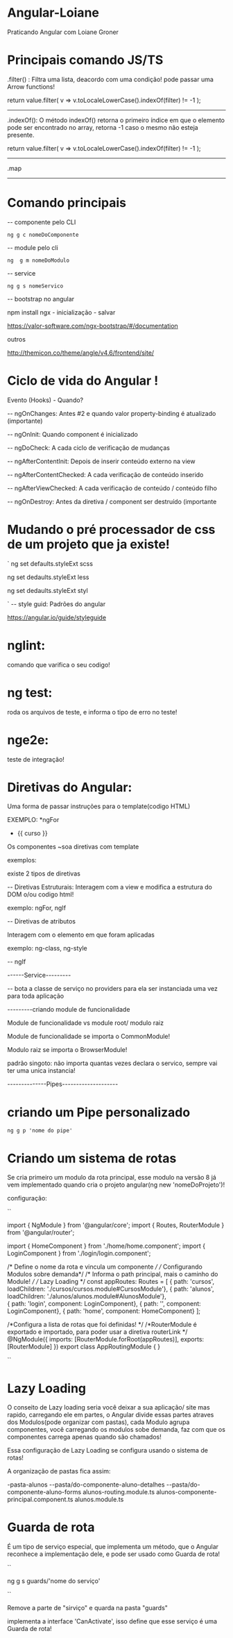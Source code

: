 # Angular-Loiane
Praticando Angular com Loiane Groner

# Principais  comando JS/TS

.filter() : Filtra uma lista, deacordo com uma condição!
pode passar uma Arrow functions!

return value.filter(
      v => v.toLocaleLowerCase().indexOf(filter) != -1
    );

________________________________________________________

.indexOf(): O método indexOf() retorna o primeiro índice em que o elemento pode ser encontrado no array, retorna -1 caso o mesmo não esteja presente.

return value.filter(
      v => v.toLocaleLowerCase().indexOf(filter) != -1
    );

________________________________________________________


.map


________________________________________________________




# Comando principais

-- componente pelo CLI

`ng g c nomeDoComponente`

-- module pelo cli

`ng  g m nomeDoModulo`

-- service 

`ng g s nomeServico`


-- bootstrap no angular

npm install ngx - inicialização - salvar

https://valor-software.com/ngx-bootstrap/#/documentation

outros 

http://themicon.co/theme/angle/v4.6/frontend/site/



# Ciclo de vida do Angular ! 

Evento (Hooks) -  Quando?

-- ngOnChanges: Antes #2 e quando valor property-binding é atualizado (importante)

-- ngOnInit: Quando component é inicializado

-- ngDoCheck: A cada ciclo de verificação de mudanças

-- ngAfterContentInit: Depois de inserir conteúdo externo na view

-- ngAfterContentChecked: A cada verificação de conteúdo inserido

-- ngAfterViewChecked: A cada verificação de conteúdo / conteúdo filho

-- ngOnDestroy: Antes da diretiva / component ser destruído (importante

# Mudando o pré processador de css de um projeto que ja existe!
 
`
ng set defaults.styleExt scss

ng set dedaults.styleExt less

ng set dedaults.styleExt styl

`
-- style guid: Padrões do angular

https://angular.io/guide/styleguide


# nglint: 
comando que varifica o seu codigo!


# ng test: 
roda os arquivos de teste, e informa o tipo de erro no teste!


# nge2e:
 teste de integração!

# Diretivas do Angular:

Uma forma de passar instruções para o template(codigo HTML)


EXEMPLO: *ngFor

<ul>
    <li *ngFor="let curso of cursos">
    {{ curso }}
    </li>
</ul>

Os componentes ~soa diretivas com template

exemplos:
<cursos-lista></cursos-lista>


existe 2 tipos de diretivas 

-- Diretivas Estruturais:
Interagem com a view e
modifica a estrutura do DOM o/ou codigo html! 

exemplo: ngFor, ngIf


-- Diretivas de atributos

Interagem com o elemento em que foram aplicadas

exemplo: ng-class, ng-style


-- ngIf



------Service---------


-- bota a classe de serviço no providers para ela ser
 instanciada uma vez para toda aplicação


---------criando module de funcionalidade

Module de funcionalidade vs module root/ modulo raiz

Module de funcionalidade se importa o CommonModule!

Modulo raiz se importa o BrowserModule!



padrão singoto: não importa quantas vezes declara o servico, 
sempre vai ter uma unica instancia!


--------------Pipes--------------------


# criando um Pipe personalizado


 `ng g p 'nome do pipe'`


# Criando um sistema de rotas 


Se cria primeiro um modulo da rota principal, esse modulo na versão 8 já vem implementado
quando cria o projeto angular(ng new 'nomeDoProjeto')!

configuração:

``


import { NgModule } from '@angular/core';
import { Routes, RouterModule } from '@angular/router';

import { HomeComponent } from './home/home.component';
import { LoginComponent } from './login/login.component';


/* Define o nome da rota e vincula um componente */
/* Configurando Modulos sobre demanda*/
/* Informa o path principal, mais o caminho do Module! */
/* Lazy Loading */
const appRoutes: Routes = [
  { path: 'cursos', loadChildren: './cursos/cursos.module#CursosModule'},
  { path: 'alunos', loadChildren: './alunos/alunos.module#AlunosModule'},  
  { path: 'login', component: LoginComponent},
  { path: '', component: LoginComponent},
  { path: 'home', component: HomeComponent}
];

/*Configura a lista de rotas que foi definidas! */
/*RouterModule é exportado e importado, para poder usar a diretiva routerLink */
@NgModule({
  imports: [RouterModule.forRoot(appRoutes)],
  exports: [RouterModule]
})
export class AppRoutingModule { }




``



# Lazy Loading

O conseito de Lazy loading seria você deixar a sua aplicação/ site mas rapido, carregando ele em partes, o Angular divide essas partes atraves dos Modulos(pode organizar com pastas), cada Modulo agrupa componentes, você carregando os modulos sobe demanda, faz com que os componentes carrega apenas quando são chamados! 

Essa configuração de Lazy Loading se configura usando o sistema de rotas!

A organização de pastas fica assim:

-pasta-alunos
--pasta/do-componente-aluno-detalhes
--pasta/do-componente-aluno-forms
alunos-routing.module.ts
alunos-componente-principal.component.ts
alunos.module.ts


# Guarda de rota

É um tipo de serviço especial, que implementa um método, que o Angular reconhece a implementação dele, e pode ser usado como Guarda de rota!

``


ng g s guards/'nome do serviço'

``


Remove a parte de "sirviço" e quarda na pasta "guards"

implementa a interface 'CanActivate', isso define que esse serviço é uma Guarda de rota!



